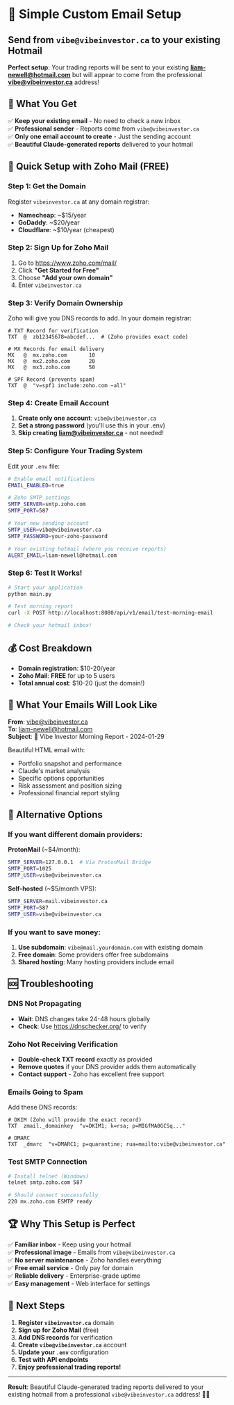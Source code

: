 # 📧 Simple Custom Email Setup
## Send from `vibe@vibeinvestor.ca` to your existing Hotmail

**Perfect setup**: Your trading reports will be sent to your existing **liam-newell@hotmail.com** but will appear to come from the professional **vibe@vibeinvestor.ca** address!

## 🎯 What You Get

✅ **Keep your existing email** - No need to check a new inbox  
✅ **Professional sender** - Reports come from `vibe@vibeinvestor.ca`  
✅ **Only one email account to create** - Just the sending account  
✅ **Beautiful Claude-generated reports** delivered to your hotmail  

## 🚀 Quick Setup with Zoho Mail (FREE)

### Step 1: Get the Domain
Register `vibeinvestor.ca` at any domain registrar:
- **Namecheap**: ~$15/year
- **GoDaddy**: ~$20/year  
- **Cloudflare**: ~$10/year (cheapest)

### Step 2: Sign Up for Zoho Mail
1. Go to https://www.zoho.com/mail/
2. Click **"Get Started for Free"**
3. Choose **"Add your own domain"**
4. Enter `vibeinvestor.ca`

### Step 3: Verify Domain Ownership
Zoho will give you DNS records to add. In your domain registrar:

```dns
# TXT Record for verification
TXT  @  zb12345678=abcdef...  # (Zoho provides exact code)

# MX Records for email delivery
MX   @  mx.zoho.com       10
MX   @  mx2.zoho.com      20  
MX   @  mx3.zoho.com      50

# SPF Record (prevents spam)
TXT  @  "v=spf1 include:zoho.com ~all"
```

### Step 4: Create Email Account
1. **Create only one account**: `vibe@vibeinvestor.ca`
2. **Set a strong password** (you'll use this in your .env)
3. **Skip creating liam@vibeinvestor.ca** - not needed!

### Step 5: Configure Your Trading System
Edit your `.env` file:

```bash
# Enable email notifications
EMAIL_ENABLED=true

# Zoho SMTP settings
SMTP_SERVER=smtp.zoho.com
SMTP_PORT=587

# Your new sending account
SMTP_USER=vibe@vibeinvestor.ca
SMTP_PASSWORD=your-zoho-password

# Your existing hotmail (where you receive reports)
ALERT_EMAIL=liam-newell@hotmail.com
```

### Step 6: Test It Works!
```bash
# Start your application
python main.py

# Test morning report
curl -X POST http://localhost:8080/api/v1/email/test-morning-email

# Check your hotmail inbox!
```

## 💰 Cost Breakdown

- **Domain registration**: $10-20/year
- **Zoho Mail**: **FREE** for up to 5 users
- **Total annual cost**: $10-20 (just the domain!)

## 🎨 What Your Emails Will Look Like

**From**: vibe@vibeinvestor.ca  
**To**: liam-newell@hotmail.com  
**Subject**: 🌅 Vibe Investor Morning Report - 2024-01-29

Beautiful HTML email with:
- Portfolio snapshot and performance
- Claude's market analysis  
- Specific options opportunities
- Risk assessment and position sizing
- Professional financial report styling

## 🔧 Alternative Options

### If you want different domain providers:

**ProtonMail** (~$4/month):
```bash
SMTP_SERVER=127.0.0.1  # Via ProtonMail Bridge
SMTP_PORT=1025
SMTP_USER=vibe@vibeinvestor.ca
```

**Self-hosted** (~$5/month VPS):
```bash
SMTP_SERVER=mail.vibeinvestor.ca
SMTP_PORT=587  
SMTP_USER=vibe@vibeinvestor.ca
```

### If you want to save money:
1. **Use subdomain**: `vibe@mail.yourdomain.com` with existing domain
2. **Free domain**: Some providers offer free subdomains
3. **Shared hosting**: Many hosting providers include email

## 🆘 Troubleshooting

### DNS Not Propagating
- **Wait**: DNS changes take 24-48 hours globally
- **Check**: Use https://dnschecker.org/ to verify

### Zoho Not Receiving Verification
- **Double-check TXT record** exactly as provided
- **Remove quotes** if your DNS provider adds them automatically
- **Contact support** - Zoho has excellent free support

### Emails Going to Spam
Add these DNS records:
```dns
# DKIM (Zoho will provide the exact record)
TXT  zmail._domainkey  "v=DKIM1; k=rsa; p=MIGfMA0GCSq..."

# DMARC  
TXT  _dmarc  "v=DMARC1; p=quarantine; rua=mailto:vibe@vibeinvestor.ca"
```

### Test SMTP Connection
```bash
# Install telnet (Windows)
telnet smtp.zoho.com 587

# Should connect successfully
220 mx.zoho.com ESMTP ready
```

## 🏆 Why This Setup is Perfect

✅ **Familiar inbox** - Keep using your hotmail  
✅ **Professional image** - Emails from `vibe@vibeinvestor.ca`  
✅ **No server maintenance** - Zoho handles everything  
✅ **Free email service** - Only pay for domain  
✅ **Reliable delivery** - Enterprise-grade uptime  
✅ **Easy management** - Web interface for settings  

## 🚀 Next Steps

1. **Register `vibeinvestor.ca`** domain
2. **Sign up for Zoho Mail** (free)
3. **Add DNS records** for verification
4. **Create `vibe@vibeinvestor.ca`** account
5. **Update your `.env`** configuration
6. **Test with API endpoints**
7. **Enjoy professional trading reports!**

---

**Result**: Beautiful Claude-generated trading reports delivered to your existing hotmail from a professional `vibe@vibeinvestor.ca` address! 📧✨ 